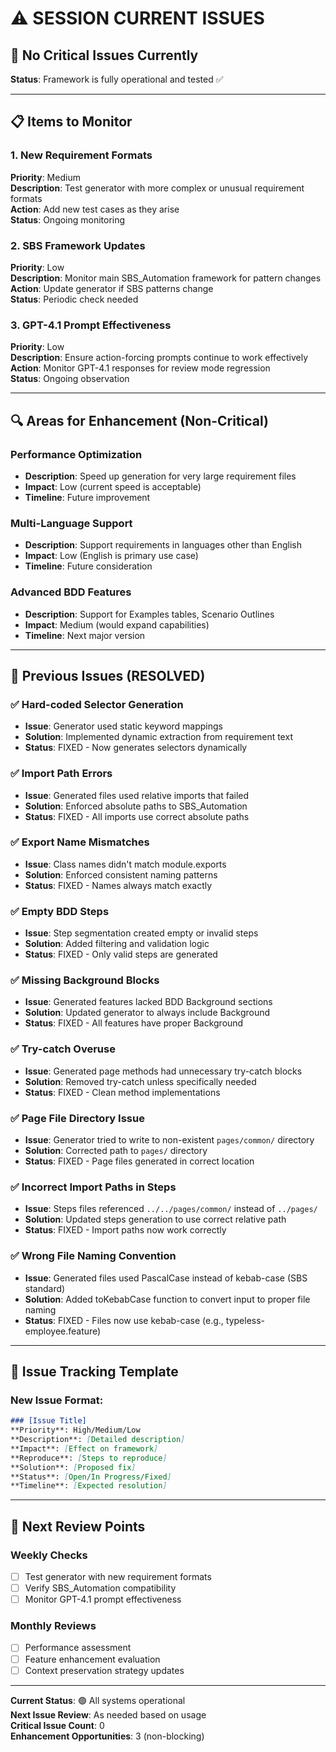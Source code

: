 # ⚠️ SESSION CURRENT ISSUES

## 🎯 No Critical Issues Currently

**Status**: Framework is fully operational and tested ✅

---

## 📋 Items to Monitor

### 1. New Requirement Formats
**Priority**: Medium  
**Description**: Test generator with more complex or unusual requirement formats  
**Action**: Add new test cases as they arise  
**Status**: Ongoing monitoring

### 2. SBS Framework Updates
**Priority**: Low  
**Description**: Monitor main SBS_Automation framework for pattern changes  
**Action**: Update generator if SBS patterns change  
**Status**: Periodic check needed

### 3. GPT-4.1 Prompt Effectiveness
**Priority**: Low  
**Description**: Ensure action-forcing prompts continue to work effectively  
**Action**: Monitor GPT-4.1 responses for review mode regression  
**Status**: Ongoing observation

---

## 🔍 Areas for Enhancement (Non-Critical)

### Performance Optimization
- **Description**: Speed up generation for very large requirement files
- **Impact**: Low (current speed is acceptable)
- **Timeline**: Future improvement

### Multi-Language Support
- **Description**: Support requirements in languages other than English
- **Impact**: Low (English is primary use case)
- **Timeline**: Future consideration

### Advanced BDD Features
- **Description**: Support for Examples tables, Scenario Outlines
- **Impact**: Medium (would expand capabilities)
- **Timeline**: Next major version

---

## 🚨 Previous Issues (RESOLVED)

### ✅ Hard-coded Selector Generation
- **Issue**: Generator used static keyword mappings
- **Solution**: Implemented dynamic extraction from requirement text
- **Status**: FIXED - Now generates selectors dynamically

### ✅ Import Path Errors  
- **Issue**: Generated files used relative imports that failed
- **Solution**: Enforced absolute paths to SBS_Automation
- **Status**: FIXED - All imports use correct absolute paths

### ✅ Export Name Mismatches
- **Issue**: Class names didn't match module.exports
- **Solution**: Enforced consistent naming patterns
- **Status**: FIXED - Names always match exactly

### ✅ Empty BDD Steps
- **Issue**: Step segmentation created empty or invalid steps
- **Solution**: Added filtering and validation logic
- **Status**: FIXED - Only valid steps are generated

### ✅ Missing Background Blocks
- **Issue**: Generated features lacked BDD Background sections
- **Solution**: Updated generator to always include Background
- **Status**: FIXED - All features have proper Background

### ✅ Try-catch Overuse
- **Issue**: Generated page methods had unnecessary try-catch blocks
- **Solution**: Removed try-catch unless specifically needed
- **Status**: FIXED - Clean method implementations

### ✅ Page File Directory Issue
- **Issue**: Generator tried to write to non-existent `pages/common/` directory
- **Solution**: Corrected path to `pages/` directory
- **Status**: FIXED - Page files generated in correct location

### ✅ Incorrect Import Paths in Steps
- **Issue**: Steps files referenced `../../pages/common/` instead of `../pages/`
- **Solution**: Updated steps generation to use correct relative path
- **Status**: FIXED - Import paths now work correctly

### ✅ Wrong File Naming Convention
- **Issue**: Generated files used PascalCase instead of kebab-case (SBS standard)
- **Solution**: Added toKebabCase function to convert input to proper file naming
- **Status**: FIXED - Files now use kebab-case (e.g., typeless-employee.feature)

---

## 📝 Issue Tracking Template

### New Issue Format:
```markdown
### [Issue Title]
**Priority**: High/Medium/Low
**Description**: [Detailed description]
**Impact**: [Effect on framework]
**Reproduce**: [Steps to reproduce]
**Solution**: [Proposed fix]
**Status**: [Open/In Progress/Fixed]
**Timeline**: [Expected resolution]
```

---

## 🔄 Next Review Points

### Weekly Checks
- [ ] Test generator with new requirement formats
- [ ] Verify SBS_Automation compatibility
- [ ] Monitor GPT-4.1 prompt effectiveness

### Monthly Reviews  
- [ ] Performance assessment
- [ ] Feature enhancement evaluation
- [ ] Context preservation strategy updates

---

**Current Status**: 🟢 All systems operational  
**Next Issue Review**: As needed based on usage  
**Critical Issue Count**: 0  
**Enhancement Opportunities**: 3 (non-blocking)
